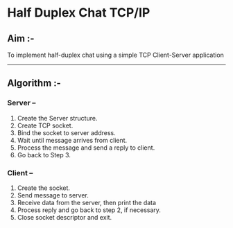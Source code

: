 # Half Duplex Chat TCP/IP

## Aim :-

To implement half-duplex chat using a simple TCP Client-Server application

---

## Algorithm :-

### Server –

1.  Create the Server structure.
2.  Create TCP socket.
3.  Bind the socket to server address.
4.  Wait until message arrives from client.
5.  Process the message and send a reply to client.
6.  Go back to Step 3.

### Client –

1.  Create the socket.
2.  Send message to server.
3.  Receive data from the server, then print the data
4.  Process reply and go back to step 2, if necessary.
5.  Close socket descriptor and exit.

